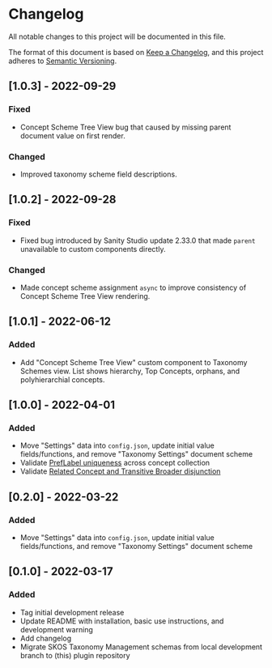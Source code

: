 # Changelog
All notable changes to this project will be documented in this file.

The format of this document is based on [Keep a Changelog](https://keepachangelog.com/en/1.0.0/),
and this project adheres to [Semantic Versioning](https://semver.org/spec/v2.0.0.html).

<!-- ## [TODO] -->

## [1.0.3] - 2022-09-29
### Fixed
- Concept Scheme Tree View bug that caused by missing parent document value on first render.
### Changed 
- Improved taxonomy scheme field descriptions.

## [1.0.2] - 2022-09-28
### Fixed
- Fixed bug introduced by Sanity Studio update 2.33.0 that made `parent` unavailable to custom components directly.
### Changed 
- Made concept scheme assignment `async` to improve consistency of Concept Scheme Tree View rendering. 

## [1.0.1] - 2022-06-12
### Added
- Add "Concept Scheme Tree View" custom component to Taxonomy Schemes view. List shows hierarchy, Top Concepts, orphans, and polyhierarchial concepts.  

## [1.0.0] - 2022-04-01
### Added
- Move "Settings" data into `config.json`, update initial value fields/functions, and remove "Taxonomy Settings" document scheme
- Validate [PrefLabel uniqueness](https://www.w3.org/TR/skos-primer/#secpref) across concept collection
- Validate [Related Concept and Transitive Broader disjunction](https://www.w3.org/TR/skos-reference/#L2422)

## [0.2.0] - 2022-03-22
### Added
- Move "Settings" data into `config.json`, update initial value fields/functions, and remove "Taxonomy Settings" document scheme

## [0.1.0] - 2022-03-17
### Added
- Tag initial development release
- Update README with installation, basic use instructions, and development warning
- Add changelog
- Migrate SKOS Taxonomy Management schemas from local development branch to (this) plugin repository

<!---
## Change Log Principles
- Changelogs are for humans, not machines.
- There should be an entry for every single version.
- The same types of changes should be grouped.
- Versions and sections should be linkable.
- The latest version comes first.
- The release date of each version is displayed.
- Mention whether you follow Semantic Versioning.

## Tags
### Added
- for new features.
### Changed
- for changes in existing functionality.
### Deprecated
- for soon-to-be removed features.
### Removed
- for now removed features.
### Fixed
- for any bug fixes.
### Security
- in case of vulnerabilities.

### Unreleased 
- Keep at the top to track upcoming changes.
- People can see what changes they might expect in upcoming releases
- At release time, you can move the Unreleased section changes into a new release version section.
--->